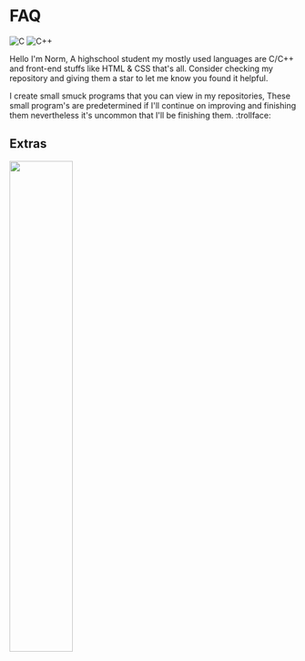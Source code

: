 # FAQ 
![C](https://img.shields.io/badge/c-%2300599C.svg?style=for-the-badge&logo=c&logoColor=white) ![C++](https://img.shields.io/badge/c++-%2300599C.svg?style=for-the-badge&logo=c%2B%2B&logoColor=white) 
<br>

Hello I'm Norm, A highschool student my mostly used languages are C/C++ and front-end stuffs like HTML & CSS that's all.
Consider checking my repository and giving them a star to let me know you found it helpful.

I create small smuck programs that you can view in my repositories, These small program's are predetermined if I'll continue on improving and finishing them nevertheless it's uncommon that I'll be finishing them. :trollface:
<br>

## Extras

<img align = "left" width = "47%" src="https://github-readme-stats.vercel.app/api?username=Saiki3&show_icons=true&theme=dracula"/>

